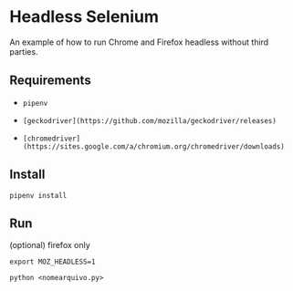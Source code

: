 # Headless Selenium
An example of how to run Chrome and Firefox headless without third parties.

## Requirements

* `pipenv`

* `[geckodriver](https://github.com/mozilla/geckodriver/releases)`

* `[chromedriver](https://sites.google.com/a/chromium.org/chromedriver/downloads)`

## Install

`pipenv install`

## Run

(optional) firefox only

`export MOZ_HEADLESS=1`


`python <nomearquivo.py>`
